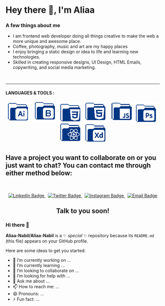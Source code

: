 
# Hey there :wave:, I'm Aliaa 

### A few things about me
- I am frontend web developer doing all things creative to make the web a more unique and awesome place.
- Coffee, photography, music and art are my happy places 
- I enjoy bringing a static design or idea to life and learning new technologies.
- Skilled in creating responsive designs, UI Design, HTML Emails, copywriting, and social media marketing.
<!-- - Graduated in 2021 with a B.S. in Web Design & Development from Southern New Hampshire University
 - Currently working on a web application for film photography and for international travel -->

<br>

---

####  LANGUAGES & TOOLS :
<div align="center">
<div>
  <img src="./icons/ai.png" title="HTML5" alt="HTML" />
  <img src="./icons/boot.png"  title="CSS3" alt="CSS"/>
  <img src="./icons/css.png" title="JavaScript" alt="JavaScript"/>
  <img src="./icons/html.png" title="TailwindCSS" alt="TailwindCSS" />
  <img src="./icons/js (2).png" title="Git" alt="Git"/>
  <img src="./icons/ps.png" title="Xd" alt="Xd" />
  <img src="./icons/react.png" title="Figma" alt="Figma" />
  <img src="./icons/xd.png" title="VSCode" alt="VSCode"/>
 
</div>
</div>



## Have a project you want to collaborate on or you just want to chat? You can contact me through either method below:
<div id="badges" align ="center">
  <br><br>
  <a href="https://www.linkedin.com/in/kdbrand">
    <img src="https://img.shields.io/badge/LinkedIn-blue?style=for-the-badge&logo=linkedin&logoColor=white" alt="LinkedIn Badge"/>
  </a>&nbsp;
  <a href="https://www.twitter.com/mrdebonairfox">
    <img src="https://img.shields.io/badge/Twitter-blue?style=for-the-badge&logo=twitter&logoColor=white&color=1DA1F2" alt="Twitter Badge" />
  </a>&nbsp;
  <a href="https://www.instagram.com/mrdebonairfox">
    <img src="https://img.shields.io/badge/Instagram-blue?style=for-the-badge&logo=instagram&logoColor=white&color=e95950" alt="Instagram Badge" />
  </a>&nbsp;
  <a href="mailto:kbrandon319@gmail.com">
    <img src="https://img.shields.io/badge/Gmail-blue?style=for-the-badge&logo=gmail&logoColor=white&color=bb001b" alt="Email Badge" />
  </a>
  
  
  <h2>Talk to you soon!</h2>
</div>


### Hi there 👋


**Aliaa-Nabil/Aliaa-Nabil** is a ✨ _special_ ✨ repository because its `README.md` (this file) appears on your GitHub profile.

Here are some ideas to get you started:

- 🔭 I’m currently working on ...
- 🌱 I’m currently learning ...
- 👯 I’m looking to collaborate on ...
- 🤔 I’m looking for help with ...
- 💬 Ask me about ...
- 📫 How to reach me: ...
- 😄 Pronouns: ...
- ⚡ Fun fact: ...

